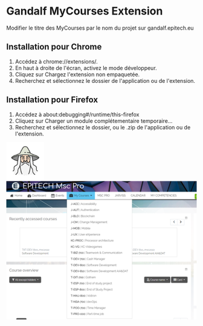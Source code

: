 # Gandalf MyCourses Extension
Modifier le titre des MyCourses par le nom du projet sur gandalf.epitech.eu

## Installation pour Chrome 
1. Accédez à chrome://extensions/.
2. En haut à droite de l'écran, activez le mode développeur.
3. Cliquez sur Chargez l'extension non empaquetée.
4. Recherchez et sélectionnez le dossier de l'application ou de l'extension.

## Installation pour Firefox 
1. Accédez à about:debugging#/runtime/this-firefox
2. Cliquez sur Charger un module complétementaire temporaire...
3. Recherchez et sélectionnez le dossier, ou le .zip de l'application ou de l'extension.

<img src="https://raw.githubusercontent.com/leomarcel/Gandalf-MyCourses/main/chrome/logo.png" width="100"/>
<img src="https://raw.githubusercontent.com/leomarcel/Gandalf-MyCourses/main/chrome/Screenshot.png"/>

